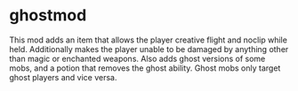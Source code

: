 # ghostmod
This mod adds an item that allows the player creative flight and noclip while held. Additionally makes the player unable to be damaged by anything other than magic or enchanted weapons.
Also adds ghost versions of some mobs, and a potion that removes the ghost ability. Ghost mobs only target ghost players and vice versa.
